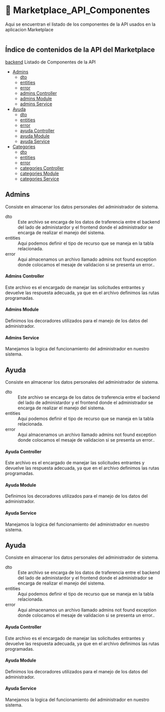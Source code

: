 <a name="top"></a>
# 🚀 Marketplace_API_Componentes 

Aqui se encuentran el listado de los componentes de la API usados en la aplicacion Marketplace

![]()

## Índice de contenidos de la API del Marketplace
[backend](#item0)
Listado de Componentes de la API

* [Admins](#item1)
  * [dto](#item2)
  * [entities](#item3)
  * [error](#item4)
  * [admins Controller](#item5)
  * [admins Module](#item6)
  * [admins Service](#item7)
* [Ayuda](#item8)
  * [dto](#item9)
  * [entities](#item10)
  * [error](#item11)
  * [ayuda Controller](#item12)
  * [ayuda Module](#item13)
  * [ayuda Service](#item14)
* [Categories](#item15)
  * [dto](#item16)
  * [entities](#item17)
  * [error](#item18)
  * [categories Controller](#item19)
  * [categories Module](#item20)
  * [categories Service](#item21)
  
<a name="item1"></a>
## Admins
Consiste en almacenar los datos personales del administrador de sistema.

 <dl>
  <dt name="item2">dto</dt>
  <dd>Este archivo se encarga de los datos de traferencia entre el backend del lado de administardor y el frontend donde el    administrador se encarga de realizar el manejo del sistema.</dd>
  <dt name="item3">entities</dt>
  <dd>Aqui podemos definir el tipo de recurso que se maneja en la tabla relacionada.</dd>
  <dt name="item4">error</dt>
  <dd>Aqui almacenamos un archivo llamado admins not found exception donde colocamos el mesaje de validacion si se presenta un error.</em>.</dd>
</dl>

<a name="item5"></a>
#### Admins Controller
Este archivo es el encargado de manejar las solicitudes entrantes y devuelve las respuesta adecuada, ya que en el archivo definimos las rutas programadas.

<a name="item6"></a>
#### Admins Module
Definimos los decoradores utilizados para el manejo de los datos del administrador. 

<a name="item7"></a>
#### Admins Service
Manejamos la logica del funcionamiento del administrador en nuestro sistema.

<a name="item8"></a>
## Ayuda
Consiste en almacenar los datos personales del administrador de sistema.

 <dl>
  <dt name="item9">dto</dt>
  <dd>Este archivo se encarga de los datos de traferencia entre el backend del lado de administardor y el frontend donde el    administrador se encarga de realizar el manejo del sistema.</dd>
  <dt name="item10">entities</dt>
  <dd>Aqui podemos definir el tipo de recurso que se maneja en la tabla relacionada.</dd>
  <dt name="item11">error</dt>
  <dd>Aqui almacenamos un archivo llamado admins not found exception donde colocamos el mesaje de validacion si se presenta un error.</em>.</dd>
</dl>

<a name="item12"></a>
#### Ayuda Controller
Este archivo es el encargado de manejar las solicitudes entrantes y devuelve las respuesta adecuada, ya que en el archivo definimos las rutas programadas.

<a name="item13"></a>
#### Ayuda Module
Definimos los decoradores utilizados para el manejo de los datos del administrador. 

<a name="item14"></a>
#### Ayuda Service
Manejamos la logica del funcionamiento del administrador en nuestro sistema.

<a name="item15"></a>
## Ayuda
Consiste en almacenar los datos personales del administrador de sistema.

 <dl>
  <dt name="item16">dto</dt>
  <dd>Este archivo se encarga de los datos de traferencia entre el backend del lado de administardor y el frontend donde el    administrador se encarga de realizar el manejo del sistema.</dd>
  <dt name="item17">entities</dt>
  <dd>Aqui podemos definir el tipo de recurso que se maneja en la tabla relacionada.</dd>
  <dt name="item18">error</dt>
  <dd>Aqui almacenamos un archivo llamado admins not found exception donde colocamos el mesaje de validacion si se presenta un error.</em>.</dd>
</dl>

<a name="item19"></a>
#### Ayuda Controller
Este archivo es el encargado de manejar las solicitudes entrantes y devuelve las respuesta adecuada, ya que en el archivo definimos las rutas programadas.

<a name="item20"></a>
#### Ayuda Module
Definimos los decoradores utilizados para el manejo de los datos del administrador. 

<a name="item21"></a>
#### Ayuda Service
Manejamos la logica del funcionamiento del administrador en nuestro sistema.
